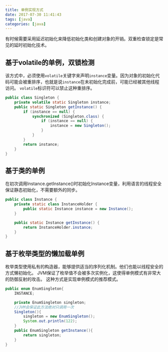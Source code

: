 ```yaml
---
title: 单例实现方式
date: 2017-07-30 11:41:43
tags: [java]
categories: [java]
---
```


有时候需要采用延迟初始化来降低初始化类和创建对象的开销。双重检查锁定是常见的延时初始化技术。
## 基于volatile的单例，双锁检测
该方式中，必须使用`volatile`关键字来声明`instance`变量。因为对象的初始化代码可能会被重排序，也就是说`instance`在未初始化完成前，可能已经被其他线程访问。
`volatile`标识符可以禁止这种重排序。
<!-- more -->
```java
public class Singleton {
    private volatile static Singleton instance;
    public static Singleton getInstance() {
        if (instance == null) {
            synchronized (Singleton.class) {
                if (instance == null) {
                    instance = new Singleton();
                }
            }
        }
        return instance;
    }
}
```
## 基于类的单例
在初次调用Instance.getInstance()时初始化Instance变量，利用语言的线程安全保证静态初始化，不需要额外的同步。
```java
public class Instance {
    private static class InstanceHolder {
        public static Instance instance = new Instance();
    }

    public static Instance getInstance() {
        return InstanceHolder.instance;
    }
}
```

## 基于枚举类型的懒加载单例
枚举类型使用私有的构造器，能够提供适当的序列化机制。他们也能以线程安全的方式懒初始化。
JVM保证了枚举值不会被多次实例化，这使得单例模式有非常大的防御反射的攻击。
这种方式是实现单例模式的推荐模式。
```java
public enum EnumSingleton{
    INSTANCE;

    private EnumSingleton singleton;
    //JVM会保证此方法绝对只调用一次
    Singleton(){
        singleton = new EnumSingleton();
        System.out.println(122);
    }
    public EnumSingleton getInstance(){
        return singleton;
    }
}
```
